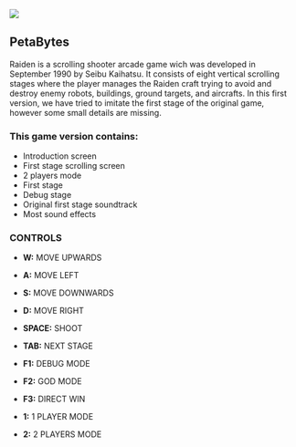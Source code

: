 ![](http://vignette1.wikia.nocookie.net/raidenbase/images/7/7a/RaidenLogo.png/revision/latest?cb=20160307170649)
## PetaBytes

Raiden is a scrolling shooter arcade game wich was developed in September 1990 by Seibu Kaihatsu. It consists of eight vertical scrolling stages where the player manages the Raiden craft trying to avoid and destroy enemy robots, buildings, ground targets, and aircrafts. In this first version, we have tried to imitate the first stage of the original game, however some small details are missing.

### This game version contains:

- Introduction screen
- First stage scrolling screen
- 2 players mode
- First stage 
- Debug stage
- Original first stage soundtrack
- Most sound effects

### CONTROLS

* **W:** MOVE UPWARDS

* **A:** MOVE LEFT

* **S:** MOVE DOWNWARDS

* **D:** MOVE RIGHT

* **SPACE:** SHOOT

* **TAB:** NEXT STAGE

* **F1:** DEBUG MODE

* **F2:** GOD MODE

* **F3:** DIRECT WIN

* **1:** 1 PLAYER MODE

* **2:** 2 PLAYERS MODE
